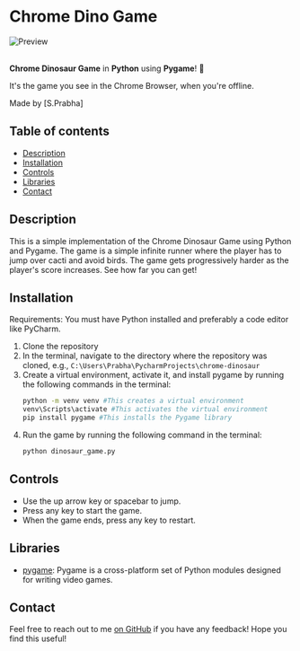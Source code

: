 # Chrome Dino Game

![Preview](/preview.png)
<br>
<br>

**Chrome Dinosaur Game** in **Python** using **Pygame**! 🦖

It's the game you see in the Chrome Browser, when you're offline. 

Made by [S.Prabha]

## Table of contents

- [Description](#description)
- [Installation](#installation)
- [Controls](#controls)
- [Libraries](#libraries)
- [Contact](#contact)

## Description

This is a simple implementation of the Chrome Dinosaur Game using Python and Pygame. The game is a simple infinite runner where the player has to jump over cacti and avoid birds. 
The game gets progressively harder as the player's score increases. See how far you can get!

## Installation
Requirements: You must have Python installed and preferably a code editor like PyCharm.

1. Clone the repository 
2. In the terminal, navigate to the directory where the repository was cloned, e.g., `C:\Users\Prabha\PycharmProjects\chrome-dinosaur`
3. Create a virtual environment, activate it, and install pygame by running the following commands in the terminal:
    ```bash
    python -m venv venv #This creates a virtual environment
    venv\Scripts\activate #This activates the virtual environment
    pip install pygame #This installs the Pygame library
    ```
4. Run the game by running the following command in the terminal:
    ```bash
    python dinosaur_game.py
    ```

## Controls
- Use the up arrow key or spacebar to jump.
- Press any key to start the game.
- When the game ends, press any key to restart.

## Libraries

- [pygame](https://www.pygame.org/news): Pygame is a cross-platform set of Python modules designed for writing video games.

## Contact

Feel free to reach out to me [on GitHub](https://github.com/Prabha-Rocks) if you have any feedback! Hope you find this useful!